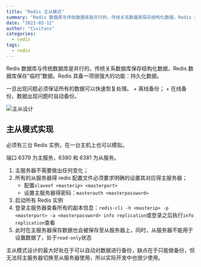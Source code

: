 ```yaml
---
title: "Redis 主从模式"
summary: "Redis 数据库与传统数据库是并行的，传统关系数据库保存结构化数据，Redis 数据库保存“临时”数据。Redis 具备一项很强大的功能：持久化数据"
date: "2021-03-12"
author: "Civitasv"
categories:
  - redis 
tags:
  - redis
---
```


Redis 数据库与传统数据库是并行的，传统关系数据库保存结构化数据，Redis 数据库保存“临时”数据。Redis 具备一项很强大的功能：持久化数据。

一旦出现问题必须保证所有的数据可以快速恢复处理。 + 离线备份； + 在线备份，数据出现问题时自动备份。

![主从设计](/img/in-post/redis/Redis主从设计.png)

## 主从模式实现

必须有三台 Redis 实例，在一台主机上也可以模拟。

端口 6379 为主服务，6380 和 6381 为从服务。

1. 主服务器不需要做出任何变化；
2. 所有的从服务器得 redis 配置文件必须要求明确的设置其对应得主服务器；
   - 配置`slaveof <masterip> <masterport>`
   - 设置主服务器得密码：`masterauth <masterpassword>`
3. 启动所有 Redis 实例
4. 登录主服务器查看所有的副本信息：`redis-cli -h <masterip> -p <masterport> -a <masterpassword> info replication`或登录之后执行`info replication`查看
5. 此时在主服务器保存数据也会被保存至从服务器上，同时，从服务器不能用于设置数据了，处于`read-only`状态

主从模式设计的最大好处在于可以自动对数据进行备份，缺点在于只能做备份，但无法将主服务器切换至从服务器使用，所以实际开发中也很少使用。

